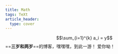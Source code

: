 ```yaml
---
title: Math
tags: TeXt
article_header:
  type: cover
---
```

$$\sum_{i=1}^{k} a_i = y$$
==**三岁和两岁**==的博客，嘿嘿嘿，到此一游！
爱你呦！
